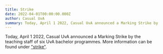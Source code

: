 ```yaml
---
title: Strike
date: 2022-04-01T00:00:00.000Z
author: Casual UvA
summary: Today, April 1 2022, Casual UvA announced a Marking Strike by the teaching staff of six UvA bachelor programmes.
---
```


Today, April 1 2022, Casual UvA announced a Marking Strike by the teaching staff of six UvA bachelor programmes. More information can be found under ["strike"](/strike/).